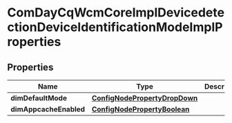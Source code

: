 
# ComDayCqWcmCoreImplDevicedetectionDeviceIdentificationModeImplProperties

## Properties
Name | Type | Description | Notes
------------ | ------------- | ------------- | -------------
**dimDefaultMode** | [**ConfigNodePropertyDropDown**](ConfigNodePropertyDropDown.md) |  |  [optional]
**dimAppcacheEnabled** | [**ConfigNodePropertyBoolean**](ConfigNodePropertyBoolean.md) |  |  [optional]




